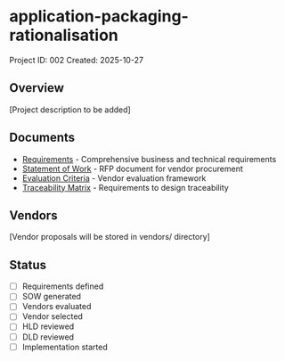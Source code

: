 # application-packaging-rationalisation

Project ID: 002
Created: 2025-10-27

## Overview

[Project description to be added]

## Documents

- [Requirements](requirements.md) - Comprehensive business and technical requirements
- [Statement of Work](sow.md) - RFP document for vendor procurement
- [Evaluation Criteria](evaluation-criteria.md) - Vendor evaluation framework
- [Traceability Matrix](traceability-matrix.md) - Requirements to design traceability

## Vendors

[Vendor proposals will be stored in vendors/ directory]

## Status

- [ ] Requirements defined
- [ ] SOW generated
- [ ] Vendors evaluated
- [ ] Vendor selected
- [ ] HLD reviewed
- [ ] DLD reviewed
- [ ] Implementation started
